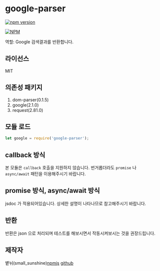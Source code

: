 # google-parser

[![npm version](https://badge.fury.io/js/google-parser.svg)](https://badge.fury.io/js/google-parser)

[![NPM](https://nodei.co/npm/google-parser.png?downloads=true&downloadRank=true&stars=true)](https://nodei.co/npm/google-parser/)

역할: Google 검색결과를 반환합니다.

## 라이선스
MIT

## 의존성 패키지
1. dom-parser(0.1.5)
2. google(2.1.0)
3. request(2.81.0)

## 모듈 로드

```javascript
let google = require('google-parser');
```

## callback 방식

본 모듈은 `callback` 호출을 지원하지 않습니다. 번거롭더라도 `promise` 나 `async/await` 패턴을 이용해주시기 바랍니다.

## promise 방식, async/await 방식

jsdoc 가 적용되어있습니다. 상세한 설명이 나타나므로 참고해주시기 바랍니다.

## 반환

반환은 json 으로 처리되며 테스트를 해보시면서 작동시켜보시는 것을 권장드립니다.

## 제작자
볕뉘(small_sunshine)[npmjs](https://www.npmjs.com/~trusty_people) [github](https://github.com/small_sunshines)